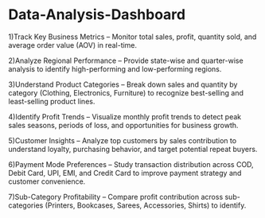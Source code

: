 # Data-Analysis-Dashboard
1)Track Key Business Metrics – Monitor total sales, profit, quantity sold, and average order value (AOV) in real-time.

2)Analyze Regional Performance – Provide state-wise and quarter-wise analysis to identify high-performing and low-performing regions.

3)Understand Product Categories – Break down sales and quantity by category (Clothing, Electronics, Furniture) to recognize best-selling and least-selling product lines.

4)Identify Profit Trends – Visualize monthly profit trends to detect peak sales seasons, periods of loss, and opportunities for business growth.

5)Customer Insights – Analyze top customers by sales contribution to understand loyalty, purchasing behavior, and target potential repeat buyers.

6)Payment Mode Preferences – Study transaction distribution across COD, Debit Card, UPI, EMI, and Credit Card to improve payment strategy and customer convenience.

7)Sub-Category Profitability – Compare profit contribution across sub-categories (Printers, Bookcases, Sarees, Accessories, Shirts) to identify.
